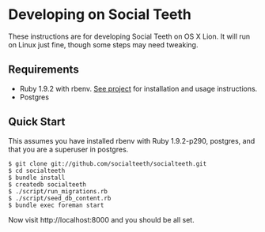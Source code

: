 # Developing on Social Teeth

These instructions are for developing Social Teeth on OS X Lion. It will run on Linux just fine, though some
steps may need tweaking.

## Requirements

* Ruby 1.9.2 with rbenv. [See project](https://github.com/sstephenson/rbenv/) for installation and usage instructions.
* Postgres

## Quick Start

This assumes you have installed rbenv with Ruby 1.9.2-p290, postgres, and that you are a superuser in postgres.

```
$ git clone git://github.com/socialteeth/socialteeth.git
$ cd socialteeth
$ bundle install
$ createdb socialteeth
$ ./script/run_migrations.rb
$ ./script/seed_db_content.rb
$ bundle exec foreman start
```

Now visit http://localhost:8000 and you should be all set.
